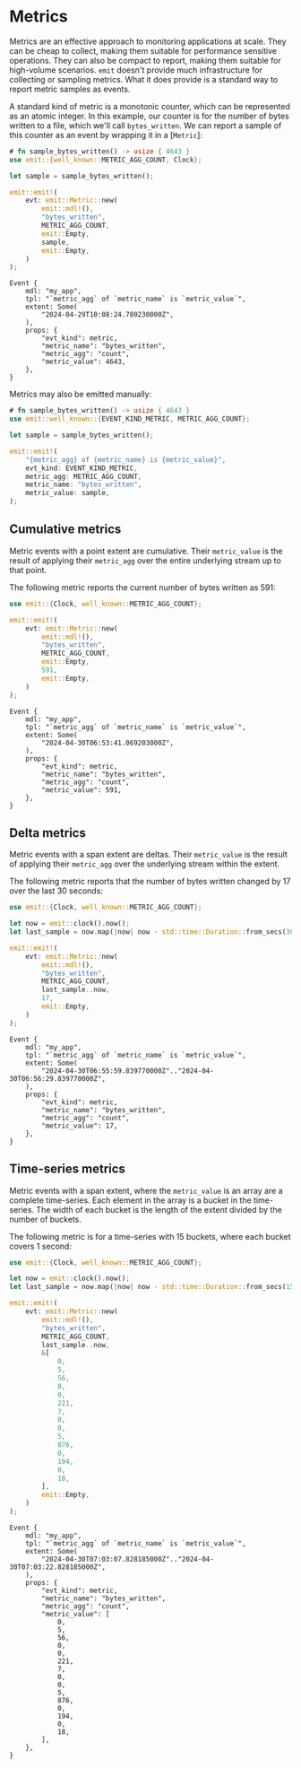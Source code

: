 # Metrics

Metrics are an effective approach to monitoring applications at scale. They can be cheap to collect, making them suitable for performance sensitive operations. They can also be compact to report, making them suitable for high-volume scenarios. `emit` doesn't provide much infrastructure for collecting or sampling metrics. What it does provide is a standard way to report metric samples as events.

A standard kind of metric is a monotonic counter, which can be represented as an atomic integer. In this example, our counter is for the number of bytes written to a file, which we'll call `bytes_written`. We can report a sample of this counter as an event by wrapping it in a [`Metric`]:

```rust
# fn sample_bytes_written() -> usize { 4643 }
use emit::{well_known::METRIC_AGG_COUNT, Clock};

let sample = sample_bytes_written();

emit::emit!(
    evt: emit::Metric::new(
        emit::mdl!(),
        "bytes_written",
        METRIC_AGG_COUNT,
        emit::Empty,
        sample,
        emit::Empty,
    )
);
```

```text
Event {
    mdl: "my_app",
    tpl: "`metric_agg` of `metric_name` is `metric_value`",
    extent: Some(
        "2024-04-29T10:08:24.780230000Z",
    ),
    props: {
        "evt_kind": metric,
        "metric_name": "bytes_written",
        "metric_agg": "count",
        "metric_value": 4643,
    },
}
```

Metrics may also be emitted manually:

```rust
# fn sample_bytes_written() -> usize { 4643 }
use emit::well_known::{EVENT_KIND_METRIC, METRIC_AGG_COUNT};

let sample = sample_bytes_written();

emit::emit!(
    "{metric_agg} of {metric_name} is {metric_value}",
    evt_kind: EVENT_KIND_METRIC,
    metric_agg: METRIC_AGG_COUNT,
    metric_name: "bytes_written",
    metric_value: sample,
);
```

## Cumulative metrics

Metric events with a point extent are cumulative. Their `metric_value` is the result of applying their `metric_agg` over the entire underlying stream up to that point.

The following metric reports the current number of bytes written as 591:

```rust
use emit::{Clock, well_known::METRIC_AGG_COUNT};

emit::emit!(
    evt: emit::Metric::new(
        emit::mdl!(),
        "bytes_written",
        METRIC_AGG_COUNT,
        emit::Empty,
        591,
        emit::Empty,
    )
);
```

```text
Event {
    mdl: "my_app",
    tpl: "`metric_agg` of `metric_name` is `metric_value`",
    extent: Some(
        "2024-04-30T06:53:41.069203000Z",
    ),
    props: {
        "evt_kind": metric,
        "metric_name": "bytes_written",
        "metric_agg": "count",
        "metric_value": 591,
    },
}
```

## Delta metrics

Metric events with a span extent are deltas. Their `metric_value` is the result of applying their `metric_agg` over the underlying stream within the extent.

The following metric reports that the number of bytes written changed by 17 over the last 30 seconds:

```rust
use emit::{Clock, well_known::METRIC_AGG_COUNT};

let now = emit::clock().now();
let last_sample = now.map(|now| now - std::time::Duration::from_secs(30));

emit::emit!(
    evt: emit::Metric::new(
        emit::mdl!(),
        "bytes_written",
        METRIC_AGG_COUNT,
        last_sample..now,
        17,
        emit::Empty,
    )
);
```

```text
Event {
    mdl: "my_app",
    tpl: "`metric_agg` of `metric_name` is `metric_value`",
    extent: Some(
        "2024-04-30T06:55:59.839770000Z".."2024-04-30T06:56:29.839770000Z",
    ),
    props: {
        "evt_kind": metric,
        "metric_name": "bytes_written",
        "metric_agg": "count",
        "metric_value": 17,
    },
}
```

## Time-series metrics

Metric events with a span extent, where the `metric_value` is an array are a complete time-series. Each element in the array is a bucket in the time-series. The width of each bucket is the length of the extent divided by the number of buckets.

The following metric is for a time-series with 15 buckets, where each bucket covers 1 second:

```rust
use emit::{Clock, well_known::METRIC_AGG_COUNT};

let now = emit::clock().now();
let last_sample = now.map(|now| now - std::time::Duration::from_secs(15));

emit::emit!(
    evt: emit::Metric::new(
        emit::mdl!(),
        "bytes_written",
        METRIC_AGG_COUNT,
        last_sample..now,
        &[
            0,
            5,
            56,
            0,
            0,
            221,
            7,
            0,
            0,
            5,
            876,
            0,
            194,
            0,
            18,
        ],
        emit::Empty,
    )
);
```

```text
Event {
    mdl: "my_app",
    tpl: "`metric_agg` of `metric_name` is `metric_value`",
    extent: Some(
        "2024-04-30T07:03:07.828185000Z".."2024-04-30T07:03:22.828185000Z",
    ),
    props: {
        "evt_kind": metric,
        "metric_name": "bytes_written",
        "metric_agg": "count",
        "metric_value": [
            0,
            5,
            56,
            0,
            0,
            221,
            7,
            0,
            0,
            5,
            876,
            0,
            194,
            0,
            18,
        ],
    },
}
```

